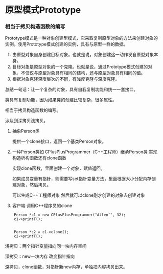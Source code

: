 # 原型模式Prototype

### 相当于拷贝构造函数的编写

Prototype模式是一种对象创建型模式，它采取复制原型对象的方法来创建对象的实例。使用Prototype模式创建的实例，具有与原型一样的数据。

1. 由原型对象自身创建目标对象。也就是说，对象创建这一动作发自原型对象本身。
2. 目标对象是原型对象的一个克隆。也就是说，通过Prototype模式创建的对象，不仅仅与原型对象具有相同的结构，还与原型对象具有相同的值。
3. 根据对象克隆深度层次的不同，有浅度克隆与深度克隆。

总结一句话：让一个复杂的对象，具有自我复制功能和统一一套接口。

类具有复制功能，因为如果类的创建比较复杂，很多属性。

相当于拷贝构造函数的编写。

涉及到深拷贝浅拷贝。

1. 抽象Person类 

   提供一个clone接口，返回一个基类Person对象。

2. 一种Person类如 CPlusPlusProgrammer（C++工程师）继承Person类
   实现构造析构函数还有clone函数

   实现clone函数，里面创建一个对象，赋值返回。

   如果成员变量有指针，则需要写set指针变量方法，里面根据大小分配内存创建对象，然后拷贝。

   可以生成C++工程师对象 然后就可以clone刚才创建的对象去创建对象

3. 客户端 调用C++程序员的clone

```
	Person *c1 = new CPlusPlusProgrammer("Allen˝", 32);
	c1->printT();


	Person *c2 = c1->clone();
	c2->printT();
```

浅拷贝：两个指针变量指向同一块内存空间

深拷贝：new一块内存 改变指针指向

深拷贝，clone函数，对指针新new内存，单独把内容拷贝出来。